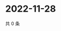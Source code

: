 # 2022-11-28

共 0 条

<!-- BEGIN WEIBO -->
<!-- 最后更新时间 Mon Nov 28 2022 14:19:29 GMT+0800 (China Standard Time) -->

<!-- END WEIBO -->
